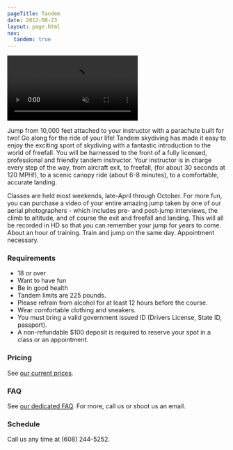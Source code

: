 ```yaml
---
pageTitle: Tandem
date: 2012-08-23
layout: page.html
nav:
  tandem: true
---
```


<video class="tandem-video" autoplay="autoplay" loop="true" muted="">
	<source src="../video/boom.mp4">
	<source src="../video/boom.webm">
</video>

Jump from 10,000 feet attached to your instructor with a parachute built for two! Go along for the ride of your life! Tandem skydiving has made it easy to enjoy the exciting sport of skydiving with a fantastic introduction to the world of freefall. You will be harnessed to the front of a fully licensed, professional and friendly tandem instructor. Your instructor is in charge every step of the way, from aircraft exit, to freefall, (for about 30 seconds at 120 MPH!), to a scenic canopy ride (about 6-8 minutes), to a comfortable, accurate landing.

Classes are held most weekends, late-April through October. For more fun, you can purchase a video of your entire amazing jump taken by one of our aerial photographers - which includes pre- and post-jump interviews, the climb to altitude, and of course the exit and freefall and landing. This will all be recorded in HD so that you can remember your jump for years to come. About an hour of training. Train and jump on the same day. Appointment necessary.

### Requirements

  * 18 or over
  * Want to have fun
  * Be in good health
  * Tandem limits are 225 pounds.
  * Please refrain from alcohol for at least 12 hours before the course.
  * Wear comfortable clothing and sneakers.
  * You must bring a valid government issued ID (Drivers License, State ID, passport).
  * A non-refundable $100 deposit is required to reserve your spot in a class or an appointment.

### Pricing

See [our current prices](../prices#tandem-pricing).

### FAQ

See [our dedicated FAQ](../frequently-asked-questions). For more, call us or shoot us an email.

### Schedule

Call us any time at (608) 244-5252.
